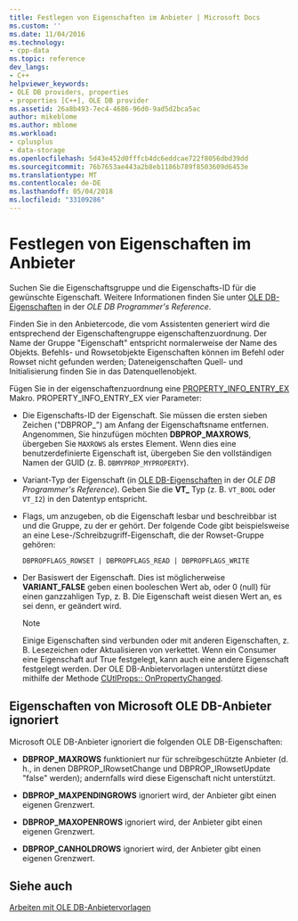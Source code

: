 ```yaml
---
title: Festlegen von Eigenschaften im Anbieter | Microsoft Docs
ms.custom: ''
ms.date: 11/04/2016
ms.technology:
- cpp-data
ms.topic: reference
dev_langs:
- C++
helpviewer_keywords:
- OLE DB providers, properties
- properties [C++], OLE DB provider
ms.assetid: 26a8b493-7ec4-4686-96d0-9ad5d2bca5ac
author: mikeblome
ms.author: mblome
ms.workload:
- cplusplus
- data-storage
ms.openlocfilehash: 5d43e452d0fffcb4dc6eddcae722f8056dbd39dd
ms.sourcegitcommit: 76b7653ae443a2b8eb1186b789f8503609d6453e
ms.translationtype: MT
ms.contentlocale: de-DE
ms.lasthandoff: 05/04/2018
ms.locfileid: "33109286"
---
```

# <a name="setting-properties-in-your-provider"></a>Festlegen von Eigenschaften im Anbieter
Suchen Sie die Eigenschaftsgruppe und die Eigenschafts-ID für die gewünschte Eigenschaft. Weitere Informationen finden Sie unter [OLE DB-Eigenschaften](https://msdn.microsoft.com/en-us/library/ms722734.aspx) in der *OLE DB Programmer's Reference*.  
  
 Finden Sie in den Anbietercode, die vom Assistenten generiert wird die entsprechend der Eigenschaftengruppe eigenschaftenzuordnung. Der Name der Gruppe "Eigenschaft" entspricht normalerweise der Name des Objekts. Befehls- und Rowsetobjekte Eigenschaften können im Befehl oder Rowset nicht gefunden werden; Dateneigenschaften Quell- und Initialisierung finden Sie in das Datenquellenobjekt.  
  
 Fügen Sie in der eigenschaftenzuordnung eine [PROPERTY_INFO_ENTRY_EX](../../data/oledb/property-info-entry-ex.md) Makro. PROPERTY_INFO_ENTRY_EX vier Parameter:  
  
-   Die Eigenschafts-ID der Eigenschaft. Sie müssen die ersten sieben Zeichen ("DBPROP_") am Anfang der Eigenschaftsname entfernen. Angenommen, Sie hinzufügen möchten **DBPROP_MAXROWS**, übergeben Sie `MAXROWS` als erstes Element. Wenn dies eine benutzerdefinierte Eigenschaft ist, übergeben Sie den vollständigen Namen der GUID (z. B. `DBMYPROP_MYPROPERTY`).  
  
-   Variant-Typ der Eigenschaft (in [OLE DB-Eigenschaften](https://msdn.microsoft.com/en-us/library/ms722734.aspx) in der *OLE DB Programmer's Reference*). Geben Sie die **VT_** Typ (z. B. `VT_BOOL` oder `VT_I2`) in den Datentyp entspricht.  
  
-   Flags, um anzugeben, ob die Eigenschaft lesbar und beschreibbar ist und die Gruppe, zu der er gehört. Der folgende Code gibt beispielsweise an eine Lese-/Schreibzugriff-Eigenschaft, die der Rowset-Gruppe gehören:  
  
    ```  
    DBPROPFLAGS_ROWSET | DBPROPFLAGS_READ | DBPROPFLAGS_WRITE  
    ```  
  
-   Der Basiswert der Eigenschaft. Dies ist möglicherweise **VARIANT_FALSE** geben einen booleschen Wert ab, oder 0 (null) für einen ganzzahligen Typ, z. B. Die Eigenschaft weist diesen Wert an, es sei denn, er geändert wird.  
  
    > [!NOTE]
    >  Einige Eigenschaften sind verbunden oder mit anderen Eigenschaften, z. B. Lesezeichen oder Aktualisieren von verkettet. Wenn ein Consumer eine Eigenschaft auf True festgelegt, kann auch eine andere Eigenschaft festgelegt werden. Der OLE DB-Anbietervorlagen unterstützt diese mithilfe der Methode [CUtlProps:: OnPropertyChanged](../../data/oledb/cutlprops-onpropertychanged.md).  
  
## <a name="properties-ignored-by-microsoft-ole-db-providers"></a>Eigenschaften von Microsoft OLE DB-Anbieter ignoriert  
 Microsoft OLE DB-Anbieter ignoriert die folgenden OLE DB-Eigenschaften:  
  
-   **DBPROP_MAXROWS** funktioniert nur für schreibgeschützte Anbieter (d. h., in denen DBPROP_IRowsetChange und DBPROP_IRowsetUpdate "false" werden); andernfalls wird diese Eigenschaft nicht unterstützt.  
  
-   **DBPROP_MAXPENDINGROWS** ignoriert wird, der Anbieter gibt einen eigenen Grenzwert.  
  
-   **DBPROP_MAXOPENROWS** ignoriert wird, der Anbieter gibt einen eigenen Grenzwert.  
  
-   **DBPROP_CANHOLDROWS** ignoriert wird, der Anbieter gibt einen eigenen Grenzwert.  
  
## <a name="see-also"></a>Siehe auch  
 [Arbeiten mit OLE DB-Anbietervorlagen](../../data/oledb/working-with-ole-db-provider-templates.md)